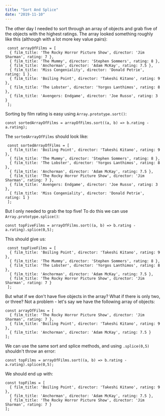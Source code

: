 ```yaml
---
title: "Sort And Splice"
date: "2019-11-10"
---
```

The other day I needed to sort through an array of objects and grab five of the objects with the highest ratings. The array looked something roughly like this (although with a lot more key value pairs):

```
 const arrayOfFilms = [
  { film_title: 'The Rocky Horror Picture Show', director: 'Jim Sharman', rating: 7 },
  { film_title: 'The Mummy', director: 'Stephen Sommers', rating: 8 },
  { film_title: 'Anchorman', director: 'Adam McKay', rating: 7.5 },
  { film_title: 'Miss Congeniality', director: 'Donald Petrie', rating: 1 },
  { film_title: 'Boiling Point', director: 'Takeshi Kitano', rating: 9 },
  { film_title: 'The Lobster', director: 'Yorgos Lanthimos', rating: 8 },
  { film_title: 'Avengers: Endgame', director: 'Joe Russo', rating: 3 }
 ];
```

Sorting by film rating is easy using `Array.prototype.sort()`:

```
const sortedArrayOfFilms = arrayOfFilms.sort((a, b) => b.rating - a.rating);
```

The `sortedArrayOfFilms` should look like:

```
 const sortedArrayOfFilms = [
  { film_title: 'Boiling Point', director: 'Takeshi Kitano', rating: 9 },
  { film_title: 'The Mummy', director: 'Stephen Sommers', rating: 8 },
  { film_title: 'The Lobster', director: 'Yorgos Lanthimos', rating: 8 },
  { film_title: 'Anchorman', director: 'Adam McKay', rating: 7.5 },
  { film_title: 'The Rocky Horror Picture Show', director: 'Jim Sharman', rating: 7 },
  { film_title: 'Avengers: Endgame', director: 'Joe Russo', rating: 3 },
  { film_title: 'Miss Congeniality', director: 'Donald Petrie', rating: 1 }
 ];
```

But I only needed to grab the top five! To do this we can use `Array.prototype.splice()`:

```
const topFiveFilms = arrayOfFilms.sort((a, b) => b.rating - a.rating).splice(0,5);
```

This should give us:

```
 const topFiveFilms = [
  { film_title: 'Boiling Point', director: 'Takeshi Kitano', rating: 9 },
  { film_title: 'The Mummy', director: 'Stephen Sommers', rating: 8 },
  { film_title: 'The Lobster', director: 'Yorgos Lanthimos', rating: 8 },
  { film_title: 'Anchorman', director: 'Adam McKay', rating: 7.5 },
  { film_title: 'The Rocky Horror Picture Show', director: 'Jim Sharman', rating: 7 }
 ];
```

But what if we don't have five objects in the array? What if there is only two, or three?
Not a problem - let's say we have the following array of objects:

```
const arrayOfFilms = [
  { film_title: 'The Rocky Horror Picture Show', director: 'Jim Sharman', rating: 7 },
  { film_title: 'Boiling Point', director: 'Takeshi Kitano', rating: 9 },
  { film_title: 'Anchorman', director: 'Adam McKay', rating: 7.5 }
];
```

We can use the same sort and splice methods, and using `.splice(0,5)` shouldn't throw an error:

```
const topFilms = arrayOfFilms.sort((a, b) => b.rating - a.rating).splice(0,5);
```

We should end up with:

```
const topFilms = [
  { film_title: 'Boiling Point', director: 'Takeshi Kitano', rating: 9 },
  { film_title: 'Anchorman', director: 'Adam McKay', rating: 7.5 },
  { film_title: 'The Rocky Horror Picture Show', director: 'Jim Sharman', rating: 7 }
];
```
